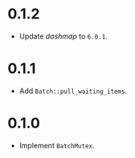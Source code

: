 # 0.1.2
* Update _dashmap_ to `6.0.1`.

# 0.1.1
* Add `Batch::pull_waiting_items`.

# 0.1.0
* Implement `BatchMutex`.
